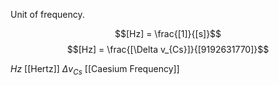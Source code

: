 Unit of frequency.

$$[Hz] = \frac{[1]}{[s]}$$
$$[Hz] = \frac{[\Delta v_{Cs}]}{[9192631770]}$$

$Hz$ [[Hertz]]
$\Delta v_{Cs}$ [[Caesium Frequency]]